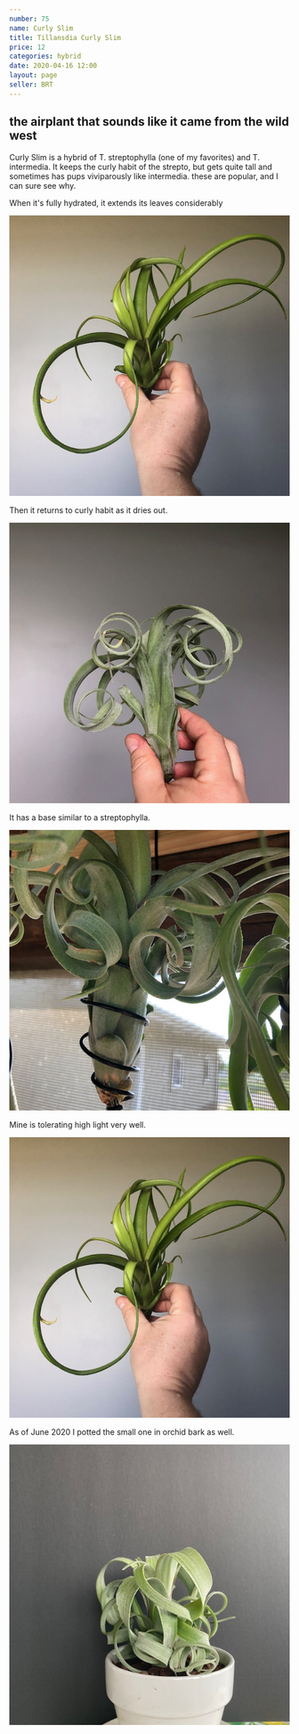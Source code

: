 ```yaml
---
number: 75
name: Curly Slim
title: Tillansdia Curly Slim
price: 12
categories: hybrid
date: 2020-04-16 12:00
layout: page
seller: BRT
---
```

## the airplant that sounds like it came from the wild west

Curly Slim is a hybrid of T. streptophylla (one of my favorites) and T. intermedia. It keeps the curly habit of the strepto, but gets quite tall and sometimes has pups viviparously like intermedia. these are popular, and I can sure see why. 

When it's fully hydrated, it extends its leaves considerably

!["Tillandsia 'Curly Slim'"](/i/IMG_6077.jpeg "Tillandsia 'Curly Slim'")

Then it returns to curly habit as it dries out.

!["Tillandsia 'Curly Slim'"](/i/IMG_6126.jpeg "Tillandsia 'Curly Slim'")

It has a base similar to a streptophylla.

!["Tillandsia 'Curly Slim'"](/i/IMG_6237.jpeg "Tillandsia 'Curly Slim'")

Mine is tolerating high light very well.

!["Tillandsia 'Curly Slim'"](/i/IMG_6077.jpeg "Tillandsia 'Curly Slim'")

As of June 2020 I potted the small one in orchid bark as well.

!["Tillandsia 'Curly Slim'"](/i/IMG_0102.jpeg "Tillandsia 'Curly Slim'")
